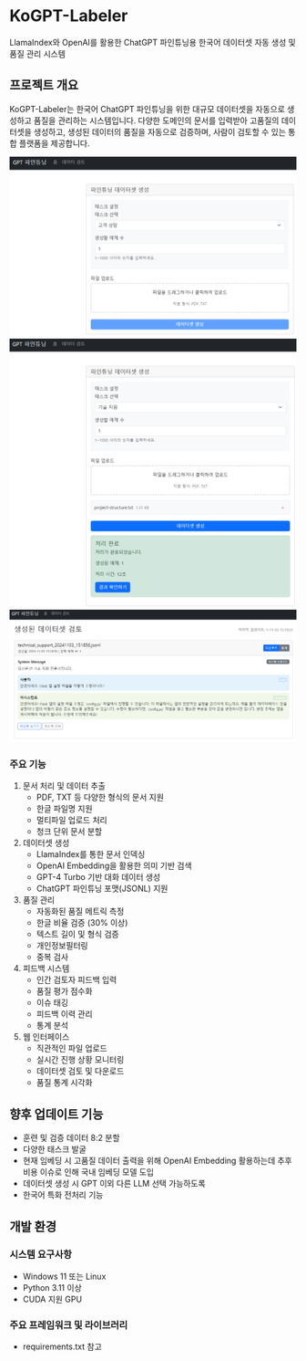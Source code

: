# KoGPT-Labeler
LlamaIndex와 OpenAI를 활용한 ChatGPT 파인튜닝용 한국어 데이터셋 자동 생성 및 품질 관리 시스템

## 프로젝트 개요
KoGPT-Labeler는 한국어 ChatGPT 파인튜닝을 위한 대규모 데이터셋을 자동으로 생성하고 품질을 관리하는 시스템입니다. 다양한 도메인의 문서를 입력받아 고품질의 데이터셋을 생성하고, 생성된 데이터의 품질을 자동으로 검증하며, 사람이 검토할 수 있는 통합 플랫폼을 제공합니다.

![img_1.png](img_1.png)
![img_2.png](img_2.png)
![img_3.png](img_3.png)

### 주요 기능
1. 문서 처리 및 데이터 추출
   - PDF, TXT 등 다양한 형식의 문서 지원
   - 한글 파일명 지원
   - 멀티파일 업로드 처리
   - 청크 단위 문서 분할
2. 데이터셋 생성
   - LlamaIndex를 통한 문서 인덱싱
   - OpenAI Embedding을 활용한 의미 기반 검색
   - GPT-4 Turbo 기반 대화 데이터 생성
   - ChatGPT 파인튜닝 포맷(JSONL) 지원
3. 품질 관리
   - 자동화된 품질 메트릭 측정
   - 한글 비율 검증 (30% 이상)
   - 텍스트 길이 및 형식 검증
   - 개인정보필터링
   - 중복 검사
4. 피드백 시스템
   - 인간 검토자 피드백 입력
   - 품질 평가 점수화
   - 이슈 태깅
   - 피드백 이력 관리
   - 통계 분석
5. 웹 인터페이스
   - 직관적인 파일 업로드
   - 실시간 진행 상황 모니터링
   - 데이터셋 검토 및 다운로드
   - 품질 통계 시각화


## 향후 업데이트 기능
   - 훈련 및 검증 데이터 8:2 분할
   - 다양한 태스크 발굴
   - 현재 임베딩 시 고품질 데이터 출력을 위해 OpenAI Embedding 활용하는데 추후 비용 이슈로 인해 국내 임베딩 모델 도입
   - 데이터셋 생성 시 GPT 이외 다른 LLM 선택 가능하도록
   - 한국어 특화 전처리 기능
   

## 개발 환경
### 시스템 요구사항
   - Windows 11 또는 Linux
   - Python 3.11 이상
   - CUDA 지원 GPU

### 주요 프레임워크 및 라이브러리
   - requirements.txt 참고